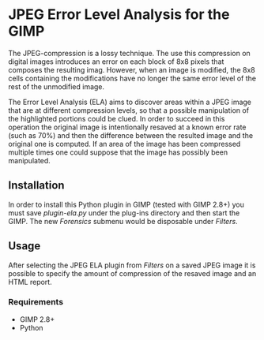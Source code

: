 JPEG Error Level Analysis for the GIMP
======================================

The JPEG-compression is a lossy technique. The use this compression on digital images introduces an error on each block of 8x8 pixels that composes the resulting imag. However, when an image is modified, the 8x8 cells containing the modifications have no longer the same error level of the rest of the unmodified image.

The Error Level Analysis (ELA) aims to discover areas within a JPEG image that are at different compression levels, so that a possible manipulation of the highlighted portions could be clued. In order to succeed in this operation the original image is intentionally resaved at a known error rate (such as 70%) and then the difference between the resulted image and the original one is computed. If an area of the image has been compressed multiple times one could suppose that the image has possibly been manipulated.


Installation
------------

In order to install this Python plugin in GIMP (tested with GIMP 2.8+) you must save *plugin-ela.py* under the plug-ins directory and then start the GIMP. The new _Forensics_ submenu would be disposable under _Filters_.

Usage
-----

After selecting the JPEG ELA plugin from _Filters_ on a saved JPEG image it is possible to specify the amount of compression of the resaved image and an HTML report.


### Requirements

* GIMP 2.8+
* Python
